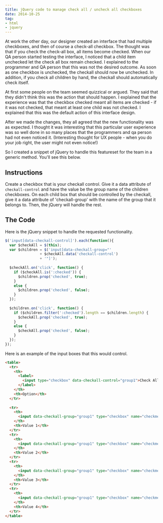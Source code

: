 ```yaml
---
title: jQuery code to manage check all / uncheck all checkboxes
date: 2014-10-25
tag:
- html
- jquery
---
```

At work the other day, our designer created an interface that had multiple checkboxes, and then of course a check-all checkbox.  The thought was that if you check the check-all box, all items become checked.  When our QA person started testing the interface, I noticed that a child item unchecked let the check all box remain checked.  I explained to the programmer and QA person that this was not the desired outcome.  As soon as one checkbox is unchecked, the checkall should now be unchecked.  In addition, if you check all children by hand, the checkall should automatically check itself.  

<!--more-->

At first some people on the team seemed quizzical or argued.  They said that they didn't think this was the action that should happen.  I explained that the experience was that the checkbox checked meant all items are checked - if it was not checked, that meant at least one child was not checked.  I explained that this was the default action of this interface design.  

After we made the changes, they all agreed that the new functionality was as expected.  I thought it was interesting that this particular user experience was so well done in so many places that the programmers and qa person had not even noticed it.  (Interesting thought for UX people - when you do your job right, the user might not even notice!)  

So I created a snippet of jQuery to handle this featureset for the team in a generic method.  You'll see this below.

## Instructions

Create a checkbox that is your checkall control.  Give it a data attribute of `checkall-control` and have the value be the group name of the children checkboxes.  On each child box that should be controlled by the checkall, give it a data attribute of 'checkall-group' with the name of the group that it belongs to.  Then, the jQuery will handle the rest.

## The Code

Here is the jQuery snippet to handle the requested functionality.

```javascript
$('input[data-checkall-control]').each(function(){
  var $checkAll = $(this);
  var $children = $('input[data-checkall-group="' 
                + $checkAll.data('checkall-control') 
                + '"]');
 
  $checkAll.on('click', function() {
    if ($checkAll.is(':checked')) {
      $children.prop('checked', true);
    }
    else {
      $children.prop('checked', false);
    }
  });
 
  $children.on('click', function() {
    if ($children.filter(':checked').length == $children.length) {
      $checkAll.prop('checked', true);
    }
    else {
      $checkAll.prop('checked', false);
    }
  });
});
```

Here is an example of the input boxes that this would control.
    
```html
<table>
  <tr>
    <th>
      <label>
        <input type="checkbox" data-checkall-control="group1">Check All
      </label>
    </th>
    <th>Option</th>
  </tr>
 
  <tr>
    <th>
      <input data-checkall-group="group1" type="checkbox" name="checkme[]" value="1">
    </th>
    <th>Value 1</th>
  </tr>
  <tr>
    <th>
      <input data-checkall-group="group1" type="checkbox" name="checkme[]" value="2">
    </th>
    <th>Value 2</th>
  </tr>
  <tr>
    <th>
      <input data-checkall-group="group1" type="checkbox" name="checkme[]" value="3">
    </th>
    <th>Value 3</th>
  </tr>
  <tr>
    <th>
      <input data-checkall-group="group1" type="checkbox" name="checkme[]" value="4">
    </th>
    <th>Value 4</th>
  </tr>
</table>
```
